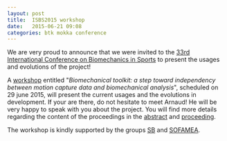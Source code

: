 ```yaml
---
layout: post
title:  ISBS2015 workshop
date:   2015-06-21 09:08
categories: btk mokka conference
---
```


We are very proud to announce that we were invited to the [33rd International Conference on Biomechanics in Sports] to present the usages and evolutions of the project!<!--more-->

A [workshop] entitled "_Biomechanical toolkit: a step toward independency between motion capture data and biomechanical analysis_", scheduled on 29 june 2015, will present the current usages and the evolutions in development. If your are there, do not hesitate to meet Arnaud! He will be very happy to speak with you about the project. You will find more details regarding the content of the proceedings in the [abstract] and [proceeding]. 

The workshop is kindly supported by the groups [SB] and [SOFAMEA].

[33rd International Conference on Biomechanics in Sports]: http://isbs2015.sciencesconf.org
[workshop]: http://isbs2015.sciencesconf.org/71538
[abstract]: http://isbs2015.sciencesconf.org/conference/isbs2015/BTK_Abstract_workshop_final.pdf
[proceeding]: http://isbs2015.sciencesconf.org/71538/document
[SB]: http://www.biomecanique.org
[SOFAMEA]: http://sofamea.org